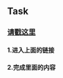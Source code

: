 ## Task

### [请戳这里](http://blog.csdn.net/c406495762/article/details/58716886)

#### 1.进入上面的链接
#### 2.完成里面的内容